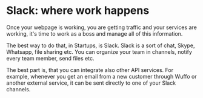 # Slack: where work happens

Once your webpage is working, you are getting traffic and your services are working, it's time to work as a boss and manage all of this information.

The best way to do that, in Startups, is Slack. Slack is a sort of chat, Skype, Whatsapp, file sharing etc. You can organize your team in channels, notify every team member, send files etc.

The best part is, that you can integrate also other API services. For example, whenever you get an email from a new customer through Wuffo or another external service, it can be sent directly to one of your Slack channels.

